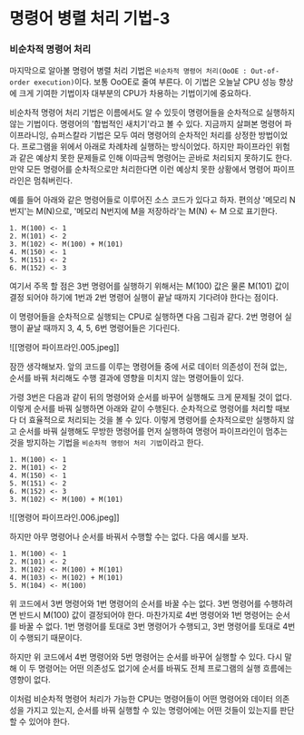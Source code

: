 # 명령어 병렬 처리 기법-3

### 비순차적 명령어 처리
마지막으로 알아볼 명령어 병렬 처리 기법은 `비순차적 명령어 처리(OoOE : Out-of-order execution)`이다. 보통 OoOE로 줄여 부른다. 이 기법은 오늘날 CPU 성능 향상에 크게 기여한 기법이자 대부분의 CPU가 차용하는 기법이기에 중요하다.

비순차적 명령어 처리 기법은 이름에서도 알 수 있듯이 명령어들을 순차적으로 실행하지 않는 기법이다. 명령어의 '합법적인 새치기'라고 볼 수 있다. 지금까지 살펴본 명령어 파이프라니잉, 슈퍼스칼라 기법은 모두 여러 명령어의 순차적인 처리를 상정한 방법이었다. 프로그램을 위에서 아래로 차례차례 실행하는 방식이었다. 하지만 파이프라인 위험과 같은 예상치 못한 문제들로 인해 이따금씩 명령어는 곧바로 처리되지 못하기도 한다. 만약 모든 명령어를 순차적으로만 처리한다면 이런 예상치 못한 상황에서 명령어 파이프라인은 멈춰버린다.

예를 들어 아래와 같은 명령어들로 이루어진 소스 코드가 있다고 하자. 편의상 '메모리 N번지'는 M(N)으로, '메모리 N번지에 M을 저장하라'는 M(N) <- M 으로 표기한다.

```
1. M(100) <- 1
2. M(101) <- 2
3. M(102) <- M(100) + M(101)
4. M(150) <- 1
5. M(151) <- 2
6. M(152) <- 3
```

여기서 주목 할 점은 3번 명령어를 실행하기 위해서는 M(100) 값은 물론 M(101) 값이 결정 되어야 하기에 1번과 2번 명령어 실행이 끝날 때까지 기다려야 한다는 점이다.

이 명령어들을 순차적으로 실행되는 CPU로 실행하면 다음 그림과 같다. 2번 명령어 실행이 끝날 때까지 3, 4, 5, 6번 명령어들은 기다린다.

![[‎명령어 파이프라인.‎005.jpeg]]

잠깐 생각해보자. 앞의 코드를 이루는 명령어들 중에 서로 데이터 의존성이 전혀 없는, 순서를 바꿔 처리해도 수행 결과에 영향을 미치지 않는 명령어들이 있다.

가령 3번은 다음과 같이 뒤의 명령어와 순서를 바꾸어 실행해도 크게 문제될 것이 없다. 이렇게 순서를 바꿔 실행하면 아래와 같이 수행된다. 순차적으로 명령어를 처리할 때보다 더 효율적으로 처리되는 것을 볼 수 있다. 이렇게 명령어를 순차적으로만 실행하지 않고 순서를 바꿔 실행해도 무방한 명령어를 먼저 실행하여 명령어 파이프라인이 멈추는 것을 방지하는 기법을 `비순차적 명령어 처리 기법`이라고 한다.

```
1. M(100) <- 1
2. M(101) <- 2
4. M(150) <- 1
5. M(151) <- 2
6. M(152) <- 3
3. M(102) <- M(100) + M(101)
```

![[‎명령어 파이프라인.‎006.jpeg]]

하지만 아무 명령어나 순서를 바꿔서 수행할 수는 없다. 다음 예시를 보자.

```
1. M(100) <- 1
2. M(101) <- 2
3. M(102) <- M(100) + M(101)
4. M(103) <- M(102) + M(101)
5. M(104) <- M(100)
```

위 코드에서 3번 명령어와 1번 명령어의 순서를 바꿀 수는 없다. 3번 명령어를 수행하려면 반드시 M(100) 값이 결정되어야 한다. 마찬가지로 4번 명령어와 1번 명령어는 순서를 바꿀 수 없다. 1번 명령어를 토대로 3번 명령어가 수행되고, 3번 명령어를 토대로 4번이 수행되기 때문이다.

하지만 위 코드에서 4번 명령어와 5번 명령어는 순서를 바꾸어 실행할 수 있다. 다시 말해 이 두 명령어는 어떤 의존성도 없기에 순서를 바꿔도 전체 프로그램의 실행 흐름에는 영향이 없다.

이처럼 비순차적 명령어 처리가 가능한 CPU는 명령어들이 어떤 명령어와 데이터 의존성을 가지고 있는지, 순서를 바꿔 실행할 수 있는 명령어에는 어떤 것들이 있는지를 판단할 수 있어야 한다.